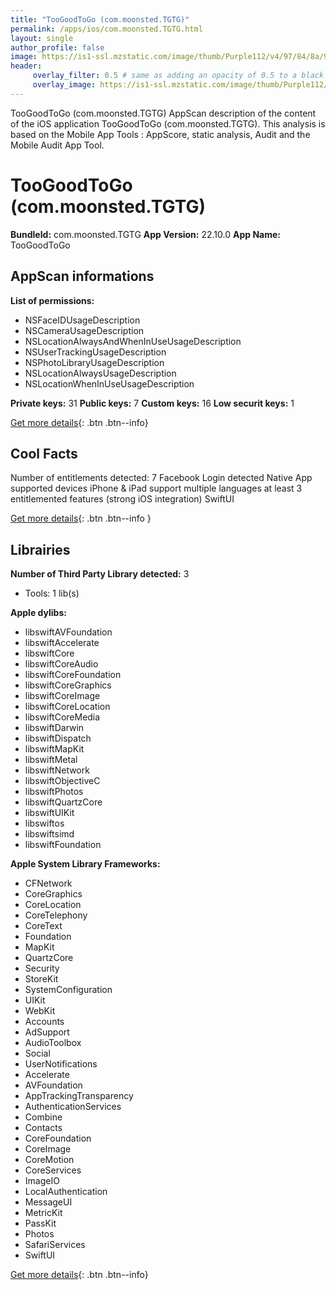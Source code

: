 ```yaml
---
title: "TooGoodToGo (com.moonsted.TGTG)"
permalink: /apps/ios/com.moonsted.TGTG.html
layout: single
author_profile: false
image: https://is1-ssl.mzstatic.com/image/thumb/Purple112/v4/97/84/8a/97848a3d-90ba-af48-5c5d-01082bdaa9b2/AppIcon-0-0-1x_U007emarketing-0-0-0-7-0-0-sRGB-0-0-0-GLES2_U002c0-512MB-85-220-0-0.png/512x512bb.jpg
header: 
     overlay_filter: 0.5 # same as adding an opacity of 0.5 to a black background
     overlay_image: https://is1-ssl.mzstatic.com/image/thumb/Purple112/v4/97/84/8a/97848a3d-90ba-af48-5c5d-01082bdaa9b2/AppIcon-0-0-1x_U007emarketing-0-0-0-7-0-0-sRGB-0-0-0-GLES2_U002c0-512MB-85-220-0-0.png/512x512bb.jpg
---
```

TooGoodToGo (com.moonsted.TGTG) AppScan description of the content of the iOS application TooGoodToGo (com.moonsted.TGTG). This analysis is based on the Mobile App Tools : AppScore, static analysis, Audit and the Mobile Audit App Tool.

# TooGoodToGo (com.moonsted.TGTG)

**BundleId:** com.moonsted.TGTG
**App Version:** 22.10.0
**App Name:** TooGoodToGo


## AppScan informations 

**List of permissions:** 
- NSFaceIDUsageDescription
- NSCameraUsageDescription
- NSLocationAlwaysAndWhenInUseUsageDescription
- NSUserTrackingUsageDescription
- NSPhotoLibraryUsageDescription
- NSLocationAlwaysUsageDescription
- NSLocationWhenInUseUsageDescription
  
  
**Private keys:** 31
**Public keys:** 7
**Custom keys:** 16
**Low securit keys:** 1
  
[Get more details](/pricing.html){: .btn .btn--info}

## Cool Facts

Number of entitlements detected: 7
Facebook Login detected
Native App
supported devices iPhone & iPad
support multiple languages
at least 3 entitlemented features (strong iOS integration)
SwiftUI
  
[Get more details](/pricing.html){: .btn .btn--info }

## Librairies 
**Number of Third Party Library detected:** 3
- Tools: 1 lib(s)


**Apple dylibs:**
- libswiftAVFoundation
- libswiftAccelerate
- libswiftCore
- libswiftCoreAudio
- libswiftCoreFoundation
- libswiftCoreGraphics
- libswiftCoreImage
- libswiftCoreLocation
- libswiftCoreMedia
- libswiftDarwin
- libswiftDispatch
- libswiftMapKit
- libswiftMetal
- libswiftNetwork
- libswiftObjectiveC
- libswiftPhotos
- libswiftQuartzCore
- libswiftUIKit
- libswiftos
- libswiftsimd
- libswiftFoundation


**Apple System Library Frameworks:**
- CFNetwork
- CoreGraphics
- CoreLocation
- CoreTelephony
- CoreText
- Foundation
- MapKit
- QuartzCore
- Security
- StoreKit
- SystemConfiguration
- UIKit
- WebKit
- Accounts
- AdSupport
- AudioToolbox
- Social
- UserNotifications
- Accelerate
- AVFoundation
- AppTrackingTransparency
- AuthenticationServices
- Combine
- Contacts
- CoreFoundation
- CoreImage
- CoreMotion
- CoreServices
- ImageIO
- LocalAuthentication
- MessageUI
- MetricKit
- PassKit
- Photos
- SafariServices
- SwiftUI


  
[Get more details](/pricing.html){: .btn .btn--info}


